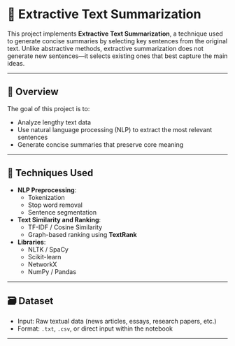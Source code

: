 # 📰 Extractive Text Summarization

This project implements **Extractive Text Summarization**, a technique used to generate concise summaries by selecting key sentences from the original text. Unlike abstractive methods, extractive summarization does not generate new sentences—it selects existing ones that best capture the main ideas.

---

## 📌 Overview

The goal of this project is to:
- Analyze lengthy text data
- Use natural language processing (NLP) to extract the most relevant sentences
- Generate concise summaries that preserve core meaning

---

## 🧠 Techniques Used

- **NLP Preprocessing**:
  - Tokenization
  - Stop word removal
  - Sentence segmentation
- **Text Similarity and Ranking**:
  - TF-IDF / Cosine Similarity
  - Graph-based ranking using **TextRank**
- **Libraries**:
  - NLTK / SpaCy
  - Scikit-learn
  - NetworkX
  - NumPy / Pandas

---

## 🗃️ Dataset

- Input: Raw textual data (news articles, essays, research papers, etc.)
- Format: `.txt`, `.csv`, or direct input within the notebook

---


